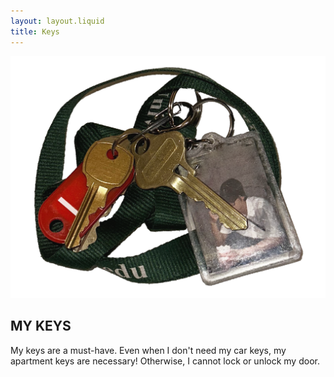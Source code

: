 ```yaml
---
layout: layout.liquid
title: Keys
---
```


<div class="item">
<img src="/images/KEYS.png" alt="My keys">
<div class="text">
<h2><span class="accent">MY </span>KEYS </h2>
</div>
</div>

<p> My keys are a must-have. Even when I don't need my car keys, my apartment keys are necessary! Otherwise, I cannot lock or unlock my door.</p>